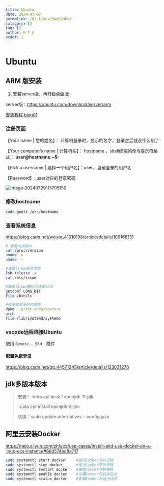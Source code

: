 ```yaml
---
title: Ubuntu
date: 2024-07-07
permalink: /01-linux/9web2dks/
category: []
tag: []
author: H T L
order: 1
---
```




# Ubuntu

## ARM 版安装

1. 安装server版，再升级桌面版

server版：https://ubuntu.com/download/server/arm

[安装教程 blog01](https://zhuanlan.zhihu.com/p/360887952)



### 注册页面

【Your name | 您的姓名】： 计算机登录时，显示的名字，登录之后就没什么用了

【Your computer’s name | 计算机名】： hostname ，shell终端的命令提示符格式： **user@hostname:~$:** 

【Pick a username | 选择一个用户名】：user，当前登录的用户名

【Password】: user对应的登录密码

![image-20240729115705150](http://images.hicoding.top/i/2024/07/29/j4w623-2.webp)

### 修改hostname

```sh
sudo gedit /etc/hostname
```



### 查看系统信息

https://blog.csdn.net/weixin_41010198/article/details/109166131



```sh
# 查看内核版本
cat /proc/version
uname -a
uname -r

#查看linux版本信息
lsb_release -a
cat /etc/issue

#查看linux是64为还是32位
getconf LONG_BIT
file /bin/ls

#直接查看系统的架构
dpkg --print-architecture
arch
file /lib/systemd/systemd
```



### vscode远程连接Ubuntu

使用 `Remote - SSH  `插件

#### 配置免密登录

https://blog.csdn.net/qq_44571245/article/details/123031276





## jdk多版本版本

> 安装： sudo apt install openjdk-11-jdk  
>
> ​	sudo apt install openjdk-8-jdk 
>
> 切换：sudo update-alternatives --config java
>



## 阿里云安装Docker

https://help.aliyun.com/zh/ecs/use-cases/install-and-use-docker-on-a-linux-ecs-instance#66d574ec8a717

```sh
sudo systemctl start docker     #运行Docker守护进程
sudo systemctl stop docker      #停止Docker守护进程
sudo systemctl restart docker   #重启Docker守护进程
sudo systemctl enable docker    #设置Docker开机自启动
sudo systemctl status docker    #查看Docker的运行状态
```